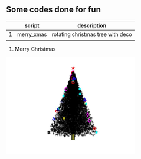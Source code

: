 ## Some codes done for fun


|   | script     | description                       |
|---|------------|-----------------------------------|
| 1 | merry_xmas | rotating christmas tree with deco |
|   |            |                                   |

1. Merry Christmas
<img src="https://github.com/doscsy12/general_coding_stuff/blob/main/xmas_tree.jpg" width="350">